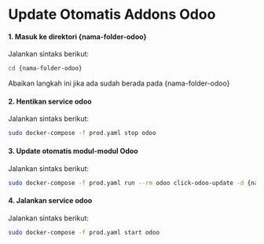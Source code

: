 # Update Otomatis Addons Odoo

#### 1. Masuk ke direktori {nama-folder-odoo}

Jalankan sintaks berikut:

````bash
cd {nama-folder-odoo}
````

Abaikan langkah ini jika ada sudah berada pada {nama-folder-odoo}

#### 2. Hentikan service odoo

Jalankan sintaks berikut:

````bash
sudo docker-compose -f prod.yaml stop odoo
````

#### 3. Update otomatis modul-modul Odoo

Jalankan sintaks berikut:

````bash
sudo docker-compose -f prod.yaml run --rm odoo click-odoo-update -d {nama-database}
````

#### 4. Jalankan service odoo

Jalankan sintaks berikut:

````bash
sudo docker-compose -f prod.yaml start odoo
````
